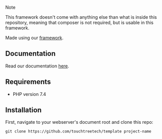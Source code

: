 > [!NOTE]  
> This framework doesn't come with anything else than what is inside this repository, meaning that composer is not required, but is usable in this framework. 

Made using our [framework](https://github.com/dlt-media/framework/).

## Documentation

Read our documentation [here](https://dlt-media.github.io/docs/).

## Requirements
- PHP version 7.4

## Installation
First, navigate to your webserver's document root and clone this repo:

    git clone https://github.com/touchtreetech/template project-name
